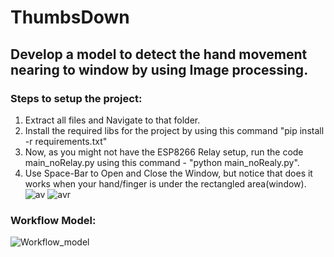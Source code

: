 # ThumbsDown
## Develop a model to detect the hand movement nearing to window by using Image processing.

### Steps to setup the project:
1. Extract all files and Navigate to that folder.
2. Install the required libs for the project by using this command "pip install -r requirements.txt"
3. Now, as you might not have the ESP8266 Relay setup, run the code main_noRelay.py using this command - "python main_noRealy.py".
4. Use Space-Bar to Open and Close the Window, but notice that does it works when your hand/finger is under the rectangled area(window).
![av](https://user-images.githubusercontent.com/42895491/146687359-a4835b56-3a25-4d3d-89ad-4e3323cddb30.gif)
![avr](https://user-images.githubusercontent.com/42895491/146687421-dd4d1587-2bd3-4692-a1e4-52e86b7b32d8.gif)

### Workflow Model:
![Workflow_model](https://user-images.githubusercontent.com/42895491/146687575-313dbec6-3126-40f1-9e3f-d39701ccc4f5.png)


